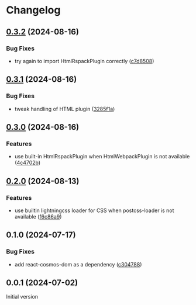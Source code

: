 # Changelog

## [0.3.2](https://github.com/birchill/react-cosmos-plugin-rspack/compare/v0.3.1...v0.3.2) (2024-08-16)

### Bug Fixes

- try again to import HtmlRspackPlugin correctly ([c7d8508](https://github.com/birchill/react-cosmos-plugin-rspack/commit/c7d850844da805f2e81eb5a614d334e51d10029c))

## [0.3.1](https://github.com/birchill/react-cosmos-plugin-rspack/compare/v0.3.0...v0.3.1) (2024-08-16)

### Bug Fixes

- tweak handling of HTML plugin ([3285f1a](https://github.com/birchill/react-cosmos-plugin-rspack/commit/3285f1a03deb46853b743f33082c8d6a04717250))

## [0.3.0](https://github.com/birchill/react-cosmos-plugin-rspack/compare/v0.2.0...v0.3.0) (2024-08-16)

### Features

- use built-in HtmlRspackPlugin when HtmlWebpackPlugin is not available ([4c4702b](https://github.com/birchill/react-cosmos-plugin-rspack/commit/4c4702be517ad16556543e460f19405c9a0d7ce6))

## [0.2.0](https://github.com/birchill/react-cosmos-plugin-rspack/compare/v0.1.0...v0.2.0) (2024-08-13)

### Features

- use builtin lightningcss loader for CSS when postcss-loader is not available ([f6c86a9](https://github.com/birchill/react-cosmos-plugin-rspack/commit/f6c86a9145ccd02a91db65e1fddef93b4b068d5a))

## 0.1.0 (2024-07-17)

### Bug Fixes

- add react-cosmos-dom as a dependency ([c304788](https://github.com/birchill/react-cosmos-plugin-rspack/commit/c304788b23f34ae160680d8177b116818b01786c))

## 0.0.1 (2024-07-02)

Initial version

